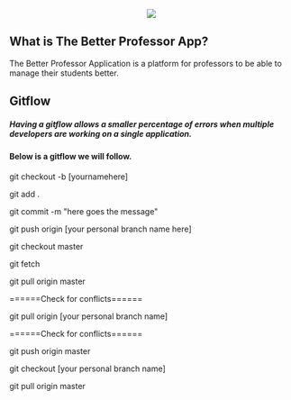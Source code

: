 <p align="center">
  <img src="https://www.freelogodesign.org/file/app/client/thumb/3c61a3f2-b4ab-4d1b-b94b-a57ca764d4f0_200x200.png?1582756028836"></img>
</p>

## What is The Better Professor App?
The Better Professor Application is a platform for professors to be able to manage their students better. 

## Gitflow
##### Having a gitflow allows a smaller percentage of errors when multiple developers are working on a single application. 

<h4>Below is a gitflow we will follow.</h4>
git checkout -b [yournamehere]

git add .

git commit -m "here goes the message"

git push origin [your personal branch name here]

git checkout master

git fetch

git pull origin master

======Check for conflicts======

git pull origin [your personal branch name]

======Check for conflicts======

git push origin master

git checkout [your personal branch name]

git pull origin master
